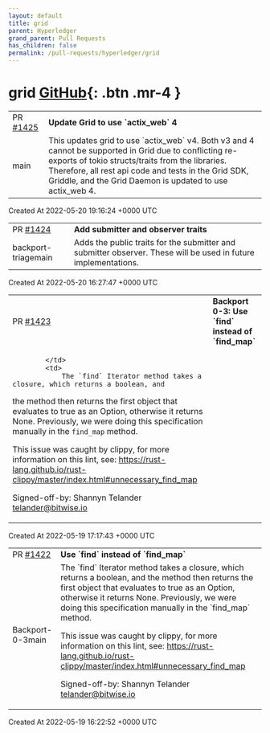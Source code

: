 ```yaml
---
layout: default
title: grid
parent: Hyperledger
grand_parent: Pull Requests
has_children: false
permalink: /pull-requests/hyperledger/grid
---
```


# grid <span class="fs-3 right-align">[GitHub](https://github.com/hyperledger/grid){: .btn .mr-4 }</span>


<div>
    <table>
        <tr>
            <td>
                PR <a href="https://github.com/hyperledger/grid/pull/1425" class=".btn">#1425</a>
            </td>
            <td>
                <b>
                    Update Grid to use `actix_web` 4
                </b>
            </td>
        </tr>
        <tr>
            <td>
                <span class="chip">main</span>
            </td>
            <td>
                This updates grid to use `actix_web` v4. Both v3 and 4 cannot be supported in Grid due to conflicting re-exports of tokio structs/traits from the libraries. Therefore, all rest api code and tests in the Grid SDK, Griddle, and the Grid Daemon is updated to use actix_web 4.
            </td>
        </tr>
    </table>
    <div class="right-align">
        Created At 2022-05-20 19:16:24 +0000 UTC
    </div>
</div>

<div>
    <table>
        <tr>
            <td>
                PR <a href="https://github.com/hyperledger/grid/pull/1424" class=".btn">#1424</a>
            </td>
            <td>
                <b>
                    Add submitter and observer traits
                </b>
            </td>
        </tr>
        <tr>
            <td>
                <span class="chip">backport-triage</span><span class="chip">main</span>
            </td>
            <td>
                Adds the public traits for the submitter and submitter observer. These will be used in future implementations.
            </td>
        </tr>
    </table>
    <div class="right-align">
        Created At 2022-05-20 16:27:47 +0000 UTC
    </div>
</div>

<div>
    <table>
        <tr>
            <td>
                PR <a href="https://github.com/hyperledger/grid/pull/1423" class=".btn">#1423</a>
            </td>
            <td>
                <b>
                    Backport 0-3: Use `find` instead of `find_map`
                </b>
            </td>
        </tr>
        <tr>
            <td>
                
            </td>
            <td>
                The `find` Iterator method takes a closure, which returns a boolean, and
the method then returns the first object that evaluates to true as an
Option, otherwise it returns None. Previously, we were doing this
specification manually in the `find_map` method.

This issue was caught by clippy, for more information on this lint,
see: https://rust-lang.github.io/rust-clippy/master/index.html#unnecessary_find_map

Signed-off-by: Shannyn Telander <telander@bitwise.io>
            </td>
        </tr>
    </table>
    <div class="right-align">
        Created At 2022-05-19 17:17:43 +0000 UTC
    </div>
</div>

<div>
    <table>
        <tr>
            <td>
                PR <a href="https://github.com/hyperledger/grid/pull/1422" class=".btn">#1422</a>
            </td>
            <td>
                <b>
                    Use `find` instead of `find_map`
                </b>
            </td>
        </tr>
        <tr>
            <td>
                <span class="chip">Backport-0-3</span><span class="chip">main</span>
            </td>
            <td>
                The `find` Iterator method takes a closure, which returns a boolean, and
the method then returns the first object that evaluates to true as an
Option, otherwise it returns None. Previously, we were doing this
specification manually in the `find_map` method.

This issue was caught by clippy, for more information on this lint,
see: https://rust-lang.github.io/rust-clippy/master/index.html#unnecessary_find_map

Signed-off-by: Shannyn Telander <telander@bitwise.io>
            </td>
        </tr>
    </table>
    <div class="right-align">
        Created At 2022-05-19 16:22:52 +0000 UTC
    </div>
</div>

